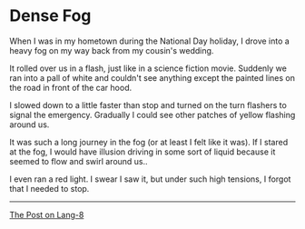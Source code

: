 # Dense Fog

When I was in my hometown during the National Day holiday, I drove into a heavy fog on my way back from my cousin's wedding.

It rolled over us in a flash, just like in a science fiction movie. Suddenly we ran into a pall of white and couldn't see anything except the painted lines on the road in front of the car hood.

I slowed down to a little faster than stop and turned on the turn flashers to signal the emergency. Gradually I could see other patches of yellow flashing around us.

It was such a long journey in the fog (or at least I felt like it was). If I stared at the fog, I would have illusion driving in some sort of liquid because it seemed to flow and swirl around us..

I even ran a red light. I swear I saw it, but under such high tensions, I forgot that I needed to stop.

---

[The Post on Lang-8](http://lang-8.com/1358180/journals/113373093972639691604063981578899719214)
